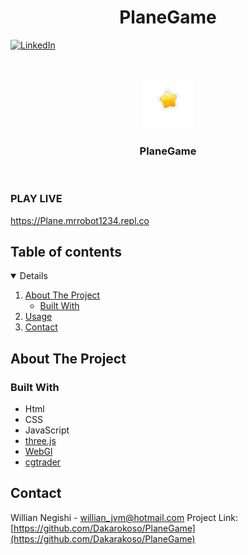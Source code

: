  <h1 align="center">PlaneGame</h1>

[![LinkedIn][linkedin-shield]][linkedin-url]

<!-- PROJECT LOGO -->
<br />
<p align="center">
    <img src="./favicon.png" alt="Logo" width="80" height="80">
  </a>

  <h3 align="center">PlaneGame</h3>
<br/>
</p>

### PLAY LIVE

https://Plane.mrrobot1234.repl.co
<!-- TABLE OF CONTENTS -->

## Table of contents

<details open="open">
  <ol>
    <li>
      <a href="#about-the-project">About The Project</a>
      <ul>
        <li><a href="#built-with">Built With</a></li>
      </ul>
    </li>
    <li><a href="#usage">Usage</a></li>
    <li><a href="#contact">Contact</a></li>
  </ol>
</details>

<!-- ABOUT THE PROJECT -->

## About The Project

### Built With

- Html
- CSS
- JavaScript
- [three.js](https://threejs.org/)
- [WebGl](https://developer.mozilla.org/en-US/docs/Web/API/WebGL_API)
- [cgtrader](https://www.cgtrader.com/)



<!-- CONTACT -->

## Contact

Willian Negishi - willian_jvm@hotmail.com
Project Link: [https://github.com/Dakarokoso/PlaneGame](https://github.com/Dakarakoso/PlaneGame)

<!-- MARKDOWN LINKS & IMAGES -->
<!-- https://www.markdownguide.org/basic-syntax/#reference-style-links -->

[linkedin-shield]: https://img.shields.io/badge/-LinkedIn-black.svg?style=for-the-badge&logo=linkedin&colorB=555
[linkedin-url]: https://www.linkedin.com/in/willian-negishi-2829a4172/
